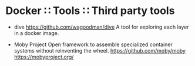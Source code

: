 # Docker ∷ Tools ∷ Third party tools

* dive
https://github.com/wagoodman/dive
A tool for exploring each layer in a docker image.

* Moby Project
Open framework to assemble specialized container systems without reinventing the wheel.
https://github.com/moby/moby
https://mobyproject.org/
